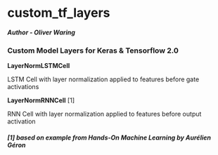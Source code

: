 # custom_tf_layers

***Author - Oliver Waring***

### Custom Model Layers for Keras & Tensorflow 2.0

**LayerNormLSTMCell**

LSTM Cell with layer normalization applied to features before gate activations

**LayerNormRNNCell** [1]

RNN Cell with layer normalization applied to features before output activation


##### *[1] based on example from Hands-On Machine Learning by Aurélien Géron*
